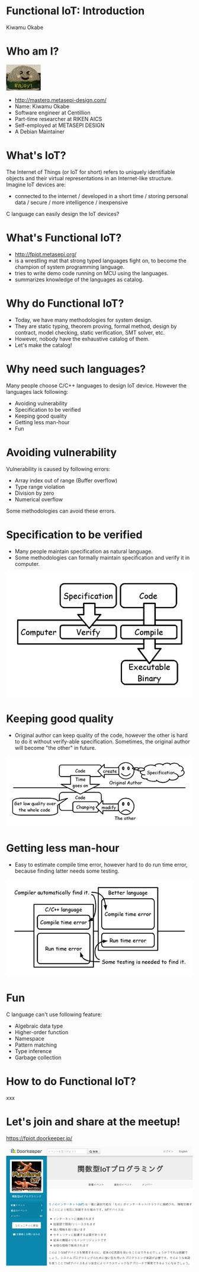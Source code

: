 # Functional IoT: Introduction

Kiwamu Okabe

# Who am I?
![background](img/enjoy.png)

* http://masterq.metasepi-design.com/
* Name: Kiwamu Okabe
* Software engineer at Centillion
* Part-time researcher at RIKEN AICS
* Self-employed at METASEPI DESIGN
* A Debian Maintainer

# What's IoT?

The Internet of Things (or IoT for short) refers to uniquely identifiable objects and their virtual representations in an Internet-like structure. Imagine IoT devices are:

* connected to the internet / developed in a short time / storing personal data / secure / more intelligence / inexpensive

C language can easily design the IoT devices?

# What's Functional IoT?

* http://fpiot.metasepi.org/
* is a wrestling mat that strong typed languages fight on, to become the champion of system programming language.
* tries to write demo code running on MCU using the languages.
* summarizes knowledge of the languages as catalog.

# Why do Functional IoT?

* Today, we have many methodologies for system design.
* They are static typing, theorem proving, formal method, design by contract, model checking, static verification, SMT solver, etc.
* However, nobody have the exhaustive catalog of them.
* Let's make the catalog!

# Why need such languages?

Many people choose C/C++ languages to design IoT device.
However the languages lack following:

* Avoiding vulnerability
* Specification to be verified
* Keeping good quality
* Getting less man-hour
* Fun

# Avoiding vulnerability

Vulnerability is caused by following errors:

* Array index out of range (Buffer overflow)
* Type range violation
* Division by zero
* Numerical overflow

Some methodologies can avoid these errors.

# Specification to be verified

* Many people maintain specification as natural language.
* Some methodologies can formally maintain specification and verify it in computer.

![inline](draw/spec_verified.png)

# Keeping good quality

* Original author can keep quality of the code, however the other is hard to do it without verify-able specification. Sometimes, the original author will become "the other" in future.

![inline](draw/keeping_quality.png)

# Getting less man-hour

* Easy to estimate compile time error, however hard to do run time error, because finding latter needs some testing.

![inline](draw/less_mon-hour.png)

# Fun

C language can't use following feature:

* Algebraic data type
* Higher-order function
* Namespace
* Pattern matching
* Type inference
* Garbage collection

# How to do Functional IoT?

xxx

# Let's join and share at the meetup!

https://fpiot.doorkeeper.jp/

![inline](img/fpiot_meetup.png)
